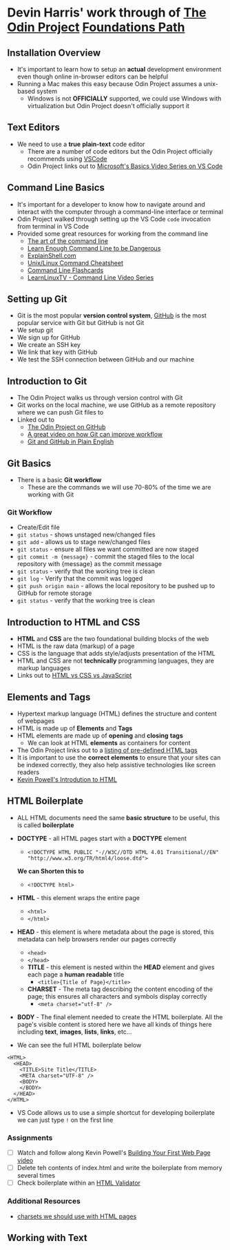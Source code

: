 # Devin Harris' work through of [The Odin Project](https://www.theodinproject.com/) [Foundations Path](https://www.theodinproject.com/paths/foundations/courses/foundations/)
## Installation Overview
- It's important to learn how to setup an **actual** development environment even though online in-browser editors can be helpful
- Running a Mac makes this easy because Odin Project assumes a unix-based system
  - Windows is not **OFFICIALLY** supported, we could use Windows with virtualization but Odin Project doesn't officially support it
## Text Editors
- We need to use a **true** **plain-text** code editor 
  -  There are a number of code editors but the Odin Project officially recommends using [VSCode](https://code.visualstudio.com/)
  -  Odin Project links out to [Microsoft's Basics Video Series on VS Code](https://code.visualstudio.com/docs/introvideos/basics)
## Command Line Basics
- It's important for a developer to know how to navigate around and interact with the computer through a command-line interface or terminal
- Odin Project walked through setting up the VS Code `code` invocation from terminal in VS Code
- Provided some great resources for working from the command line
  - [The art of the command line](https://github.com/jlevy/the-art-of-command-line#readme)
  - [Learn Enough Command Line to be Dangerous](https://www.learnenough.com/command-line-tutorial)
  - [ExplainShell.com](http://explainshell.com/)
  - [Unix/Linux Command Cheatsheet](https://files.fosswire.com/2007/08/fwunixref.pdf)
  - [Command Line Flashcards](https://flashcards.github.io/command_line/introduction.html)
  - [LearnLinuxTV - Command Line Video Series](https://www.youtube.com/playlist?list=PLT98CRl2KxKHaKA9-4_I38sLzK134p4GJ)
## Setting up Git
- Git is the most popular **version control system**, [GitHub](https://github.com/) is the most popular service with Git but GitHub is not Git
- We setup git
- We sign up for GitHub
- We create an SSH key
- We link that key with GitHub
- We test the SSH connection between GitHub and our machine
## Introduction to Git 
- The Odin Project walks us through version control with Git
- Git works on the local machine, we use GitHub as a remote repository where we can push Git files to
- Linked out to
  - [The Odin Project on GitHub](https://github.com/TheOdinProject)
  - [A great video on how Git can improve workflow](https://www.youtube.com/watch?v=8oRjP8yj2Wo)
  - [Git and GitHub in Plain English](https://blog.red-badger.com/blog/2016/11/29/gitgithub-in-plain-english)
## Git Basics 
- There is a basic **Git workflow**
  - These are the commands we will use 70-80% of the time we are working with Git 
### Git Workflow
- Create/Edit file
- `git status` - shows unstaged new/changed files
- `git add` - allows us to stage new/changed files
- `git status` - ensure all files we want committed are now staged
- `git commit -m {message}` - commit the staged files to the local repository with {message} as the commit message
- `git status` - verify that the working tree is clean
- `git log` - Verify that the commit was logged
- `git push origin main` - allows the local repository to be pushed up to GitHub for remote storage
- `git status` - verify that the working tree is clean
## Introduction to HTML and CSS
- **HTML** and **CSS** are the two foundational building blocks of the web
- HTML is the raw data (markup) of a page
- CSS is the language that adds style/adjusts presentation of the HTML
- HTML and CSS are not **technically** programming languages, they are markup languages
- Links out to [HTML vs CSS vs JavaScript](https://brytdesigns.com/html-css-javascript-whats-the-difference/)
## Elements and Tags
- Hypertext markup language (HTML) defines the structure and content of webpages
- HTML is made up of **Elements** and **Tags**
- HTML elements are made up of **opening** and **closing** **tags**
  - We can look at HTML **elements** as containers for content
- The Odin Project links out to a [listing of pre-defined HTML tags](https://developer.mozilla.org/en-US/docs/Web/HTML/Element)
- It is important to use the **correct elements** to ensure that your sites can be indexed correctly, they also help assistive technologies like screen readers
- [Kevin Powell's Introdution to HTML](https://www.youtube.com/watch?v=LGQuIIv2RVA&list=PL4-IK0AVhVjM0xE0K2uZRvsM7LkIhsPT-)
## HTML Boilerplate
- ALL HTML documents need the same **basic structure** to be useful, this is called **boilerplate**
- **DOCTYPE** - all HTML pages start with a **DOCTYPE** element
  - `<!DOCTYPE HTML PUBLIC "-//W3C//DTD HTML 4.01 Transitional//EN" "http://www.w3.org/TR/html4/loose.dtd">`
  
  **We can Shorten this to**
  
  - `<!DOCTYPE html>`
- **HTML** - this element wraps the entire page
  - `<html>`
  - `</html>` 
- **HEAD** - this element is where metadata about the page is stored, this metadata can help browsers render our pages correctly
  - `<head>`
  - `</head>` 
  - **TITLE** - this element is nested within the **HEAD** element and gives each page a **human readable** title
    - `<title>{Title of Page}</title>` 
  - **CHARSET** - The meta tag describing the content encoding of the page; this ensures all characters and symbols display correctly
    - `<meta charset="utf-8" />`  
- **BODY** - The final element needed to create the HTML boilerplate. All the page's visible content is stored here we have all kinds of things here including **text**, **images**, **lists**, **links**, etc...
- We can see the full HTML boilerplate below
```
<HTML>
  <HEAD>
    <TITLE>Site Title</TITLE>
    <META charset="UTF-8" />
    <BODY>
    </BODY>
  </HEAD>
</HTML>
```
- VS Code allows us to use a simple shortcut for developing boilerplate we can just type `!` on the first line
### Assignments
- [ ] Watch and follow along Kevin Powell's [Building Your First Web Page video](https://www.youtube.com/watch?v=V8UAEoOvqFg&list=PL4-IK0AVhVjM0xE0K2uZRvsM7LkIhsPT-&index=2)
- [ ] Delete teh contents of index.html and write the boilerplate from memory several times
- [ ] Check boilerplate within an [HTML Validator](https://validator.w3.org/)
### Additional Resources
- [charsets we should use with HTML pages](https://www.bitdegree.org/learn/html-encoding)
## Working with Text
